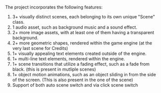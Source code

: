 The project incorporates the following features:

1. 3+ visually distinct scenes, each belonging to its own unique "Scene" class.
2. 1 audio asset, such as background music and a sound effect.
3. 2+ more image assets, with at least one of them having a transparent background.
4. 2+ more geometric shapes, rendered within the game engine (at the very last scene for Credits)
5. 1+ visually appealing text elements created outside of the engine.
6. 1+ multi-line text elements, rendered within the engine.
7. 1+ scene transitions that utilize a fading effect, such as a fade from black. (this is present in mutliple scenes)
8. 1+ object motion animations, such as an object sliding in from the side of the screen. (This is also present in the one of the scene)
9. Support of both auto scene switch and via click scene switch